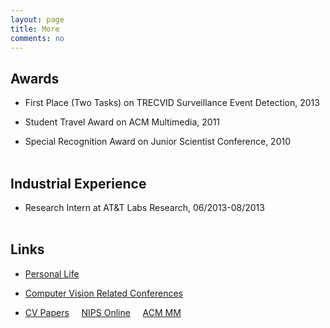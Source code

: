 ```yaml
---
layout: page
title: More
comments: no
---
```


## Awards

* First Place (Two Tasks) on TRECVID Surveillance Event Detection, 2013

* Student Travel Award on ACM Multimedia, 2011

* Special Recognition Award on Junior Scientist Conference, 2010
<br><br>

## Industrial Experience

* Research Intern at AT&T Labs Research, 06/2013-08/2013
<br><br>

## Links

* [Personal Life](http://www.flickr.com/photos/yangxd)

* [Computer Vision Related Conferences](http://conferences.visionbib.com/Iris-Conferences.html)

* [CV Papers](http://www.cvpapers.com) &nbsp;&nbsp;&nbsp; [NIPS Online](http://books.nips.cc) &nbsp;&nbsp;&nbsp; [ACM MM](http://dl.acm.org/event.cfm?id=RE179&CFID=153216990&CFTOKEN=55908370)